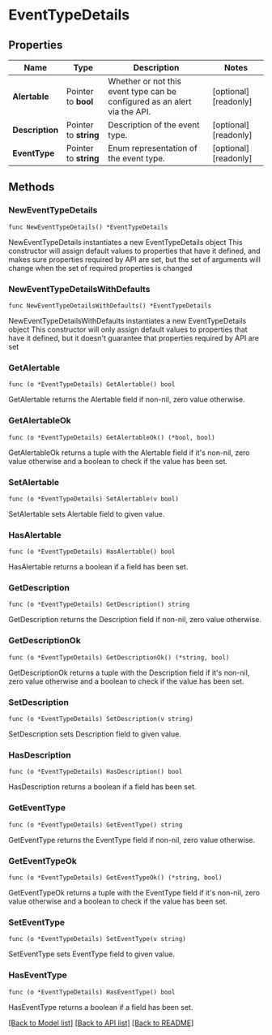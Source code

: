 # EventTypeDetails

## Properties

Name | Type | Description | Notes
------------ | ------------- | ------------- | -------------
**Alertable** | Pointer to **bool** | Whether or not this event type can be configured as an alert via the API. | [optional] [readonly] 
**Description** | Pointer to **string** | Description of the event type. | [optional] [readonly] 
**EventType** | Pointer to **string** | Enum representation of the event type. | [optional] [readonly] 

## Methods

### NewEventTypeDetails

`func NewEventTypeDetails() *EventTypeDetails`

NewEventTypeDetails instantiates a new EventTypeDetails object
This constructor will assign default values to properties that have it defined,
and makes sure properties required by API are set, but the set of arguments
will change when the set of required properties is changed

### NewEventTypeDetailsWithDefaults

`func NewEventTypeDetailsWithDefaults() *EventTypeDetails`

NewEventTypeDetailsWithDefaults instantiates a new EventTypeDetails object
This constructor will only assign default values to properties that have it defined,
but it doesn't guarantee that properties required by API are set

### GetAlertable

`func (o *EventTypeDetails) GetAlertable() bool`

GetAlertable returns the Alertable field if non-nil, zero value otherwise.

### GetAlertableOk

`func (o *EventTypeDetails) GetAlertableOk() (*bool, bool)`

GetAlertableOk returns a tuple with the Alertable field if it's non-nil, zero value otherwise
and a boolean to check if the value has been set.

### SetAlertable

`func (o *EventTypeDetails) SetAlertable(v bool)`

SetAlertable sets Alertable field to given value.

### HasAlertable

`func (o *EventTypeDetails) HasAlertable() bool`

HasAlertable returns a boolean if a field has been set.
### GetDescription

`func (o *EventTypeDetails) GetDescription() string`

GetDescription returns the Description field if non-nil, zero value otherwise.

### GetDescriptionOk

`func (o *EventTypeDetails) GetDescriptionOk() (*string, bool)`

GetDescriptionOk returns a tuple with the Description field if it's non-nil, zero value otherwise
and a boolean to check if the value has been set.

### SetDescription

`func (o *EventTypeDetails) SetDescription(v string)`

SetDescription sets Description field to given value.

### HasDescription

`func (o *EventTypeDetails) HasDescription() bool`

HasDescription returns a boolean if a field has been set.
### GetEventType

`func (o *EventTypeDetails) GetEventType() string`

GetEventType returns the EventType field if non-nil, zero value otherwise.

### GetEventTypeOk

`func (o *EventTypeDetails) GetEventTypeOk() (*string, bool)`

GetEventTypeOk returns a tuple with the EventType field if it's non-nil, zero value otherwise
and a boolean to check if the value has been set.

### SetEventType

`func (o *EventTypeDetails) SetEventType(v string)`

SetEventType sets EventType field to given value.

### HasEventType

`func (o *EventTypeDetails) HasEventType() bool`

HasEventType returns a boolean if a field has been set.

[[Back to Model list]](../README.md#documentation-for-models) [[Back to API list]](../README.md#documentation-for-api-endpoints) [[Back to README]](../README.md)


